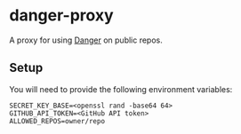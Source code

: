 # danger-proxy

A proxy for using [Danger](https://danger.systems/js/) on public repos.

## Setup

You will need to provide the following environment variables:

```
SECRET_KEY_BASE=<openssl rand -base64 64>
GITHUB_API_TOKEN=<GitHub API token>
ALLOWED_REPOS=owner/repo
```
